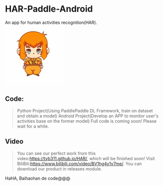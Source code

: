 #   HAR-Paddle-Android
An app for human activities recognition(HAR).
![img](resource/kuiba.gif)


##  Code:
>   Python Project(Using PaddlePaddle DL Framework, train on dataset and obtain a model)
>   Android Project(Develop an APP to monitor user's activities base on the former model)
>   Full code is coming soon! Please wait for a while.



##  Video
>   You can see our perfect work from this video:https://tyb311.github.io/HAR/, which will be finished soon!
>   Visit BiliBili:https://www.bilibili.com/video/BV1hg4y1v7me/.
>   You can download our product in releases module.

HaHA, Baihaohan de code@@@
